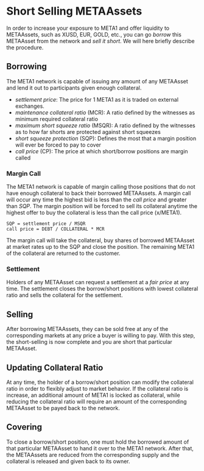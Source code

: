 # Short Selling METAAssets

In order to increase your exposure to META1 and offer liquidity to METAAssets, such
as XUSD, EUR, GOLD, etc., you can go *borrow* this METAAsset from the network and
*sell it short*. We will here briefly describe the procedure.

## Borrowing

The META1 network is capable of issuing any amount of any METAAsset and lend
it out to participants given enough collateral.

 * *settlement price*: The price for 1 META1 as it is traded on external exchanges.
 * *maintenance collateral ratio* (MCR): A ratio defined by the witnesses as minimum required collateral ratio
 * *maximum short squeeze ratio* (MSQR): A ratio defined by the witnesses as to how far shorts are protected against short squeezes
 * *short squeeze protection* (SQP): Defines the most that a margin position will ever be forced to pay to cover 
 * *call price* (CP): The price at which short/borrow positions are margin called

### Margin Call

The META1 network is capable of margin calling those positions that do not
have enough collateral to back their borrowed METAAssets. A margin call will
occur any time the highest bid is less than the *call price* and greater than
*SQP*.
The margin position will be forced to sell its collateral anytime the highest
offer to buy the collateral is less than the call price (x/META1).

```
SQP = settlement price / MSQR
call price = DEBT / COLLATERAL * MCR
```

The margin call will take the collateral, buy shares of borrowed METAAsset at
market rates up to the SQP and close the position. The remaining META1 of the
collateral are returned to the customer.

### Settlement

Holders of any METAAsset can request a settlement at a *fair price* at any time.
The settlement closes the borrow/short positions with lowest collateral ratio
and sells the collateral for the settlement.

## Selling

After borrowing METAAssets, they can be sold free at any of the corresponding
markets at any price a buyer is willing to pay. With this step, the
short-selling is now complete and you are short that particular METAAsset.

## Updating Collateral Ratio

At any time, the holder of a borrow/short position can modify the collateral
ratio in order to flexibly adjust to market behavior. If the collateral ratio is
increase, an additional amount of META1 is locked as collateral, while reducing
the collateral ratio will require an amount of the corresponding METAAsset to be
payed back to the network.

## Covering

To close a borrow/short position, one must hold the borrowed amount of that
particular METAAsset to hand it over to the META1 network. After that, the
METAAssets are reduced from the corresponding supply and the collateral is
released and given back to its owner.
